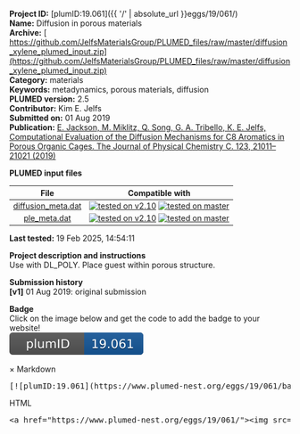 **Project ID:** [plumID:19.061]({{ '/' | absolute_url }}eggs/19/061/)  
**Name:**  Diffusion in porous materials  
**Archive:** [ https://github.com/JelfsMaterialsGroup/PLUMED_files/raw/master/diffusion_xylene_plumed_input.zip](https://github.com/JelfsMaterialsGroup/PLUMED_files/raw/master/diffusion_xylene_plumed_input.zip)  
**Category:**  materials  
**Keywords:**  metadynamics, porous materials, diffusion  
**PLUMED version:**  2.5  
**Contributor:**  Kim E. Jelfs  
**Submitted on:** 01 Aug 2019  
**Publication:** [E. Jackson, M. Miklitz, Q. Song, G. A. Tribello, K. E. Jelfs, Computational Evaluation of the Diffusion Mechanisms for C8 Aromatics in Porous Organic Cages. The Journal of Physical Chemistry C. 123, 21011–21021 (2019)](http://dx.doi.org/10.1021/acs.jpcc.9b05953)  
  
**PLUMED input files**  
  
| File     | Compatible with |  
|:--------:|:--------:|  
| [diffusion_meta.dat](./data/diffusion_meta.dat.md) |  [![tested on v2.10](https://img.shields.io/badge/v2.10-passing-green.svg)](data/diffusion_meta.dat.plumed.stderr) [![tested on master](https://img.shields.io/badge/master-passing-green.svg)](data/diffusion_meta.dat.plumed_master.stderr) |  
| [ple_meta.dat](./data/ple_meta.dat.md) |  [![tested on v2.10](https://img.shields.io/badge/v2.10-passing-green.svg)](data/ple_meta.dat.plumed.stderr) [![tested on master](https://img.shields.io/badge/master-passing-green.svg)](data/ple_meta.dat.plumed_master.stderr) |  
  
**Last tested:**  19 Feb 2025, 14:54:11
  
**Project description and instructions**  
Use with DL_POLY. Place guest within porous structure.

  
**Submission history**  
**[v1]** 01 Aug 2019: original submission  
  
**Badge**  
Click on the image below and get the code to add the badge to your website!  
<img src="./badge.svg" alt="plumeDnest:19.061" id="myBtn" class="badge">
<div id="myModal" class="modal">
  <div class="modal-content">
    <span class="close">&times;</span>
    Markdown<pre>[![plumID:19.061](https://www.plumed-nest.org/eggs/19/061/badge.svg)](https://www.plumed-nest.org/eggs/19/061/)</pre>
    HTML<pre>&lt;a href="https://www.plumed-nest.org/eggs/19/061/"&gt;&lt;img src="https://www.plumed-nest.org/eggs/19/061/badge.svg" alt="plumID:19.061"&gt;&lt;/a&gt;</pre>
  </div>
</div>
